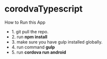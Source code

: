 # corodvaTypescript
How to Run this App
<ul>
<li>1. git pull the repo.</li>
<li>2. run <b>npm install</b></li>
<li>3. make sure you have gulp installed globally.</li>
<li>4. run command <b>gulp</b></li>
<li>5. run <b>cordova run android</b></li>
</ul>
